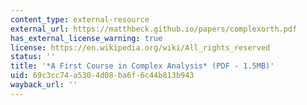 ```yaml
---
content_type: external-resource
external_url: https://matthbeck.github.io/papers/complexorth.pdf
has_external_license_warning: true
license: https://en.wikipedia.org/wiki/All_rights_reserved
status: ''
title: '*A First Course in Complex Analysis* (PDF - 1.5MB)'
uid: 69c3cc74-a530-4d08-ba6f-6c44b813b943
wayback_url: ''
---
```

